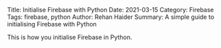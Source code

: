 Title: Initialise Firebase with Python
Date: 2021-03-15
Category: Firebase
Tags: firebase, python
Author: Rehan Haider
Summary: A simple guide to initialising Firebase with Python


This is how you initialise Firebase in Python.
